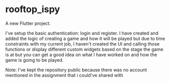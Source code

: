 # rooftop_ispy

A new Flutter project.

I've setup the basic authentication: login and register. I have created and added the logic of creating a game and how it will be played but due to time constraints with my current job, I haven't created the UI and calling those functions or display different custom widgets based on the stage the game is at but you can get a good idea on what I have worked on and how the game is going to be played. 

Note: I've kept the repository public because there was no account mentioned in the assignment that i could've shared with
